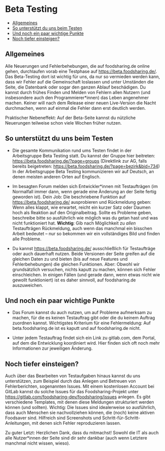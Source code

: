 # Beta Testing

- [Allgemeines](#allgemeines)
- [So unterstützt du uns beim Testen](#so-unterstützt-du-uns-beim-testen)
- [Und noch ein paar wichtige Punkte](#und-noch-ein-paar-wichtige-punkte)
- [Noch tiefer einsteigen?](#noch-tiefer-einsteigen)

## Allgemeines

Alle Neuerungen und Fehlerbehebungen, die auf foodsharing.de online gehen, durchlaufen vorab eine Testphase auf <https://beta.foodsharing.de/>.
Das Beta-Testing dort ist wichtig für uns, da nur so vermieden werden kann, dass wir Fehler auf die Gemeinschaft loslassen und unter Umständen die Seite, die Datenbank oder sogar den ganzen Ablauf beschädigen.
Du kannst durch frühes Finden und Melden von Fehlern allen Nutzern (und insbesondere auch den Programmierer*innen) das Leben angenehmer machen.
Keiner will nach dem Release einer neuen Live-Version die Nacht durchmachen, wenn auf einmal die Fehler dann erst deutlich werden.

Praktischer Nebeneffekt: Auf der Beta-Seite kannst du nützliche Neuerungen teilweise schon viele Wochen früher nutzen.

## So unterstützt du uns beim Testen

- Die gesamte Kommunikation rund ums Testen findet in der Arbeitsgruppe Beta Testing statt.
  Du kannst der Gruppe hier beitreten: <https://beta.foodsharing.de/?page=groups> (Direktlink zur AG, falls bereits beigetreten: <https://beta.foodsharing.de/?page=bezirk&bid=734>)
  In der Arbeitsgruppe Beta Testing kommunizieren wir auf Deutsch, an denen meisten anderen Orten auf Englisch.

- Im besagten Forum melden sich Entwickler*innen mit Testaufträgen (im Normalfall immer dann, wenn gerade eine Änderung an der Seite fertig geworden ist).
  Dein Job: Die beschriebene Funktion auf <https://beta.foodsharing.de/> ausprobieren und Rückmeldung geben: Wenn alles klappt, wie erwartet, reicht ein kurzer Satz oder Daumen hoch als Reaktion auf den Originalbeitrag.
  Sollte es Probleme geben, beschreibe bitte so ausführlich wie möglich was du getan hast und was nicht funktioniert hat.
  **Wichtig**: Gib nach Möglichkeit zu _allen_ Testaufträgen Rückmeldung, auch wenn das manchmal ein bisschen Arbeit bedeutet – nur so bekommen wir ein vollständiges Bild und finden alle Probleme.

- Du kannst <https://beta.foodsharing.de/> ausschließlich für Testaufträge oder auch dauerhaft nutzen.
  Beide Versionen der Seite greifen auf die gleichen Daten zu und bieten (bis auf neue Features und Fehlerbehebungen) die gleichen Funktionen.
  Aber: Obwohl wir grundsätzlich versuchen, nichts kaputt zu machen, können sich Fehler einschleichen.
  In einigen Fällen (und gerade dann, wenn etwas nicht wie gewollt funktioniert) ist es daher sinnvoll, auf foodsharing.de auszuweichen.

## Und noch ein paar wichtige Punkte

- Das Forum kannst du auch nutzen, um auf Probleme aufmerksam zu machen, für die es keinen Testauftrag gibt oder die du keinem Auftrag zuordnen kannst. Wichtigstes Kriterium für eine Fehlermeldung: Auf beta.foodsharing.de ist es kaputt und auf foodsharing.de nicht.

- Unter jedem Testauftrag findet sich ein Link zu gitlab.com, dem Portal, auf dem die Entwicklung koordiniert wird. Hier finden sich oft noch mehr Informationen zur jeweiligen Änderung.

## Noch tiefer einsteigen?

Auch über das Bearbeiten von Testaufgaben hinaus kannst du uns unterstützen, zum Beispiel durch das Anlegen und Betreuen von Fehlerberichten, sogenannten Issues.
Mit einem kostenlosen Account bei GitLab kannst du solche Issues für das Foodsharing-Projekt unter <https://gitlab.com/foodsharing-dev/foodsharing/issues> anlegen.
Es gibt verschiedene Templates, mit denen diese Meldungen strukturiert werden können (und sollten).
Wichtig: Die Issues sind idealerweise so ausführlich, dass auch Menschen sie nachvollziehen können, die (noch) keine aktiven Foodsaver sind.
Hilfreich sind Screenshots und Schritt-für-Schritt-Anleitungen, mit denen sich Fehler reproduzieren lassen.

Zu guter Letzt: Herzlichen Dank, dass du mitmachst! Sowohl die IT als auch alle Nutzer*innen der Seite sind dir sehr dankbar (auch wenn Letztere manchmal nicht wissen, wieso).
